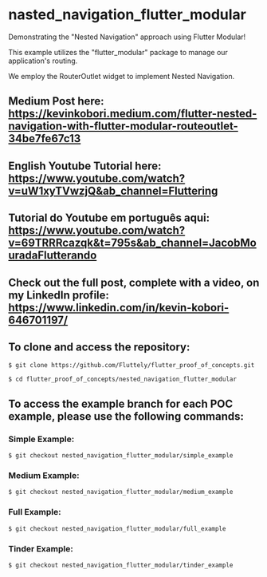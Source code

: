 # nasted_navigation_flutter_modular

Demonstrating the "Nested Navigation" approach using Flutter Modular!

This example utilizes the "flutter_modular" package to manage our application's routing.

We employ the RouterOutlet widget to implement Nested Navigation.

## Medium Post here: https://kevinkobori.medium.com/flutter-nested-navigation-with-flutter-modular-routeoutlet-34be7fe67c13

## English Youtube Tutorial here: https://www.youtube.com/watch?v=uW1xyTVwzjQ&ab_channel=Fluttering

## Tutorial do Youtube em português aqui: https://www.youtube.com/watch?v=69TRRRcazqk&t=795s&ab_channel=JacobMouradaFlutterando

## Check out the full post, complete with a video, on my LinkedIn profile: https://www.linkedin.com/in/kevin-kobori-646701197/

## To clone and access the repository:
```shell
$ git clone https://github.com/Fluttely/flutter_proof_of_concepts.git

$ cd flutter_proof_of_concepts/nested_navigation_flutter_modular
```

## To access the example branch for each POC example, please use the following commands:
### Simple Example:
```shell
$ git checkout nested_navigation_flutter_modular/simple_example
```
### Medium Example:
```shell
$ git checkout nested_navigation_flutter_modular/medium_example
```
### Full Example:
```shell
$ git checkout nested_navigation_flutter_modular/full_example
```
### Tinder Example:
```shell
$ git checkout nested_navigation_flutter_modular/tinder_example
```
